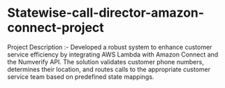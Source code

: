 # Statewise-call-director-amazon-connect-project
Project Description :- Developed a robust system to enhance customer service efficiency by integrating AWS Lambda with Amazon Connect and the Numverify API. The solution validates customer phone numbers, determines their location, and routes calls to the appropriate customer service team based on predefined state mappings.
